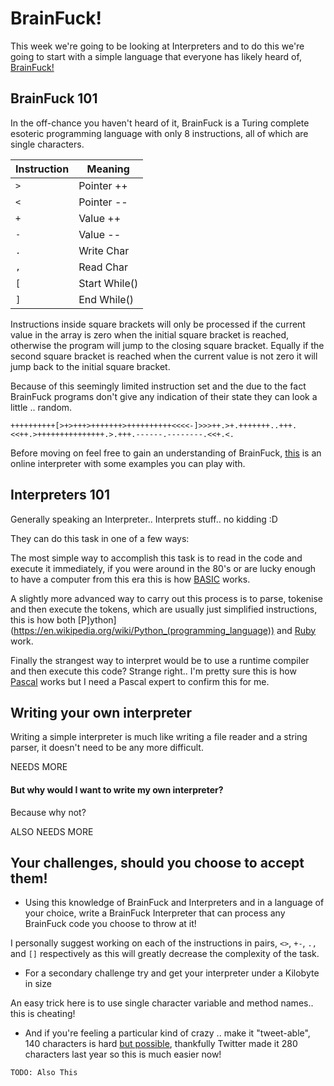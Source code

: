 # BrainFuck!

This week we're going to be looking at Interpreters and to do this we're going to start with a simple language that everyone has likely heard of, [BrainFuck!](https://en.wikipedia.org/wiki/Brainfuck)

## BrainFuck 101

In the off-chance you haven't heard of it, BrainFuck is a Turing complete esoteric programming language with only 8 instructions, all of which are single characters.

Instruction | Meaning
------------|--------
`>` | Pointer ++
`<` | Pointer --
`+` | Value ++
`-` | Value --
`.` | Write Char
`,` | Read Char
`[` | Start While()
`]` | End While()

Instructions inside square brackets will only be processed if the current value in the array is zero when the initial square bracket is reached, otherwise the program will jump to the closing square bracket.  Equally if the second square bracket is reached when the current value is not zero it will jump back to the initial square bracket.

Because of this seemingly limited instruction set and the due to the fact BrainFuck programs don't give any indication of their state they can look a little .. random.

```Brainfuck
++++++++++[>+>+++>+++++++>++++++++++<<<<-]>>>++.>+.+++++++..+++.<<++.>+++++++++++++++.>.+++.------.--------.<<+.<.
```

Before moving on feel free to gain an understanding of BrainFuck, [this](https://copy.sh/brainfuck/) is an online interpreter with some examples you can play with.

## Interpreters 101

Generally speaking an Interpreter.. Interprets stuff.. no kidding :D

They can do this task in one of a few ways:

The most simple way to accomplish this task is to read in the code and execute it immediately, if you were around in the 80's or are lucky enough to have a computer from this era this is how [BASIC](https://en.wikipedia.org/wiki/BASIC) works.

A slightly more advanced way to carry out this process is to parse, tokenise and then execute the tokens, which are usually just simplified instructions, this is how both [P]ython](https://en.wikipedia.org/wiki/Python_(programming_language)) and [Ruby](https://en.wikipedia.org/wiki/Ruby_(programming_language)) work.

Finally the strangest way to interpret would be to use a runtime compiler and then execute this code?  Strange right.. I'm pretty sure this is how [Pascal](https://en.wikipedia.org/wiki/Pascal_(programming_language)) works but I need a Pascal expert to confirm this for me.

## Writing your own interpreter

Writing a simple interpreter is much like writing a file reader and a string parser, it doesn't need to be any more difficult.

NEEDS MORE

#### But why would I want to write my own interpreter?

Because why not?

ALSO NEEDS MORE  

## Your challenges, should you choose to accept them!

 * Using this knowledge of BrainFuck and Interpreters and in a language of your choice, write a BrainFuck Interpreter that can process any BrainFuck code you choose to throw at it!

 I personally suggest working on each of the instructions in pairs, `<>`, `+-`, `.,` and `[]` respectively as this will greatly decrease the complexity of the task.

 * For a secondary challenge try and get your interpreter under a Kilobyte in size

 An easy trick here is to use single character variable and method names.. this is cheating!

 * And if you're feeling a particular kind of crazy .. make it "tweet-able", 140 characters is hard [but possible](http://www.danielvik.com/2016/02/tweetable-brainfuck-interpreter-in-c.html), thankfully Twitter made it 280 characters last year so this is much easier now!

```
TODO: Also This
```
